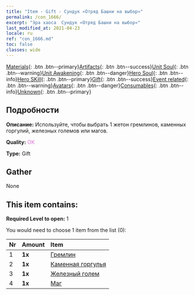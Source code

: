 ```yaml
---
title: "Item - Gift - Сундук «Отряд Башни на выбор»"
permalink: /con_1666/
excerpt: "Эра хаоса  Сундук «Отряд Башни на выбор»"
last_modified_at: 2021-04-23
locale: ru
ref: "con_1666.md"
toc: false
classes: wide
---
```

 [Materials](/ItemsRU/){: .btn .btn--primary}[Artifacts](/ItemsRU/Artifacts/){: .btn .btn--success}[Unit Soul](/ItemsRU/UnitSoul/){: .btn .btn--warning}[Unit Awakening](/ItemsRU/UnitAwakening/){: .btn .btn--danger}[Hero Soul](/ItemsRU/HeroSoul/){: .btn .btn--info}[Hero SKill](/ItemsRU/HeroSkill/){: .btn .btn--primary}[Gift](/ItemsRU/Gift/){: .btn .btn--success}[Event related](/ItemsRU/Events/){: .btn .btn--warning}[Avatars](/ItemsRU/Avatars/){: .btn .btn--danger}[Consumables](/ItemsRU/Consumables/){: .btn .btn--info}[Unknown](/ItemsRU/Unknown/){: .btn .btn--primary}

## Подробности
 **Описание:** Используйте, чтобы выбрать 1 жетон гремлинов, каменных горгулий, железных големов или магов.

 **Quality:** <span style="color: #DA70D6">OK</span>

 **Type:** Gift

## Gather

  None

## This item contains:

 **Required Level to open:** 1

 You would need to choose 1 item from the list (0):

  | Nr | Amount |     Item    |
  |:---|:-------|:------------|
  | 1 |  **1x** | [Гремлин](/ItemsRU/unt_235/) |  | 
  | 2 |  **1x** | [Каменная горгулья](/ItemsRU/unt_236/) |  | 
  | 3 |  **1x** | [Железный голем](/ItemsRU/unt_237/) |  | 
  | 4 |  **1x** | [Маг](/ItemsRU/unt_238/) |  | 
